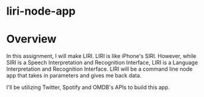 # liri-node-app

# Overview

In this assignment, I will make LIRI. LIRI is like iPhone's SIRI. However, while SIRI is a Speech Interpretation and Recognition Interface, LIRI is a Language Interpretation and Recognition Interface. LIRI will be a command line node app that takes in parameters and gives me back data.

I'll be utilizing Twitter, Spotify and OMDB's APIs to build this app. 